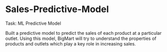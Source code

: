 # Sales-Predictive-Model

Task: ML Predictive Model

Built a predictive model to predict the sales of each product at a particular outlet.  Using this model, BigMart will try to understand the properties of products and outlets which play a key role in increasing sales.
